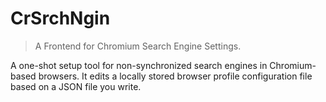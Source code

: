 # CrSrchNgin

> A Frontend for Chromium Search Engine Settings.

A one-shot setup tool for non-synchronized search engines in Chromium-based browsers.
It edits a locally stored browser profile configuration file based on a JSON file you write.
